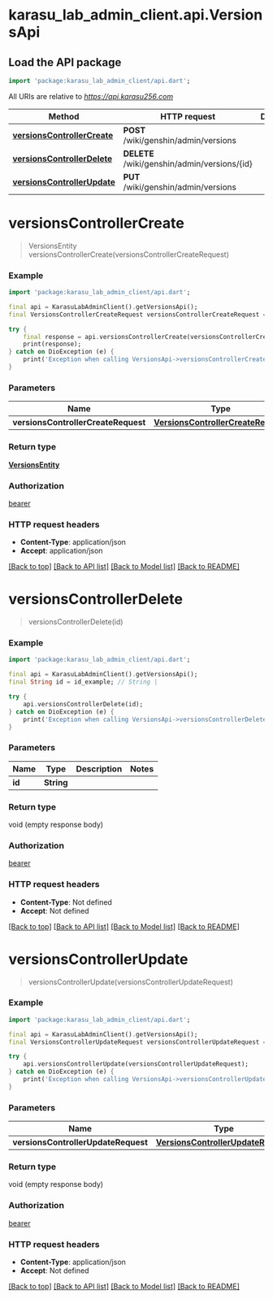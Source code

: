 # karasu_lab_admin_client.api.VersionsApi

## Load the API package
```dart
import 'package:karasu_lab_admin_client/api.dart';
```

All URIs are relative to *https://api.karasu256.com*

Method | HTTP request | Description
------------- | ------------- | -------------
[**versionsControllerCreate**](VersionsApi.md#versionscontrollercreate) | **POST** /wiki/genshin/admin/versions | 
[**versionsControllerDelete**](VersionsApi.md#versionscontrollerdelete) | **DELETE** /wiki/genshin/admin/versions/{id} | 
[**versionsControllerUpdate**](VersionsApi.md#versionscontrollerupdate) | **PUT** /wiki/genshin/admin/versions | 


# **versionsControllerCreate**
> VersionsEntity versionsControllerCreate(versionsControllerCreateRequest)



### Example
```dart
import 'package:karasu_lab_admin_client/api.dart';

final api = KarasuLabAdminClient().getVersionsApi();
final VersionsControllerCreateRequest versionsControllerCreateRequest = ; // VersionsControllerCreateRequest | 

try {
    final response = api.versionsControllerCreate(versionsControllerCreateRequest);
    print(response);
} catch on DioException (e) {
    print('Exception when calling VersionsApi->versionsControllerCreate: $e\n');
}
```

### Parameters

Name | Type | Description  | Notes
------------- | ------------- | ------------- | -------------
 **versionsControllerCreateRequest** | [**VersionsControllerCreateRequest**](VersionsControllerCreateRequest.md)|  | 

### Return type

[**VersionsEntity**](VersionsEntity.md)

### Authorization

[bearer](../README.md#bearer)

### HTTP request headers

 - **Content-Type**: application/json
 - **Accept**: application/json

[[Back to top]](#) [[Back to API list]](../README.md#documentation-for-api-endpoints) [[Back to Model list]](../README.md#documentation-for-models) [[Back to README]](../README.md)

# **versionsControllerDelete**
> versionsControllerDelete(id)



### Example
```dart
import 'package:karasu_lab_admin_client/api.dart';

final api = KarasuLabAdminClient().getVersionsApi();
final String id = id_example; // String | 

try {
    api.versionsControllerDelete(id);
} catch on DioException (e) {
    print('Exception when calling VersionsApi->versionsControllerDelete: $e\n');
}
```

### Parameters

Name | Type | Description  | Notes
------------- | ------------- | ------------- | -------------
 **id** | **String**|  | 

### Return type

void (empty response body)

### Authorization

[bearer](../README.md#bearer)

### HTTP request headers

 - **Content-Type**: Not defined
 - **Accept**: Not defined

[[Back to top]](#) [[Back to API list]](../README.md#documentation-for-api-endpoints) [[Back to Model list]](../README.md#documentation-for-models) [[Back to README]](../README.md)

# **versionsControllerUpdate**
> versionsControllerUpdate(versionsControllerUpdateRequest)



### Example
```dart
import 'package:karasu_lab_admin_client/api.dart';

final api = KarasuLabAdminClient().getVersionsApi();
final VersionsControllerUpdateRequest versionsControllerUpdateRequest = ; // VersionsControllerUpdateRequest | 

try {
    api.versionsControllerUpdate(versionsControllerUpdateRequest);
} catch on DioException (e) {
    print('Exception when calling VersionsApi->versionsControllerUpdate: $e\n');
}
```

### Parameters

Name | Type | Description  | Notes
------------- | ------------- | ------------- | -------------
 **versionsControllerUpdateRequest** | [**VersionsControllerUpdateRequest**](VersionsControllerUpdateRequest.md)|  | 

### Return type

void (empty response body)

### Authorization

[bearer](../README.md#bearer)

### HTTP request headers

 - **Content-Type**: application/json
 - **Accept**: Not defined

[[Back to top]](#) [[Back to API list]](../README.md#documentation-for-api-endpoints) [[Back to Model list]](../README.md#documentation-for-models) [[Back to README]](../README.md)

